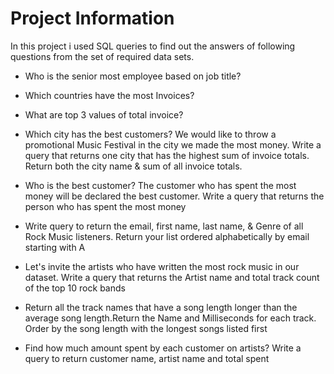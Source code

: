 # Project Information

In this project i used SQL queries to find out the answers of following questions from the set of required data sets.


- Who is the senior most employee based on job title?
- Which countries have the most Invoices?
- What are top 3 values of total invoice?
- Which city has the best customers? We would like to throw a promotional Music Festival in the city we made the most money. Write a query that returns one city that has the highest sum of invoice totals. Return both the city name & sum of all invoice totals.
- Who is the best customer? The customer who has spent the most money will be declared the best customer. Write a query that returns the person who has spent the most money


- Write query to return the email, first name, last name, & Genre of all Rock Music listeners. Return your list ordered alphabetically by email starting with A
- Let's invite the artists who have written the most rock music in our dataset. Write a query that returns the Artist name and total track count of the top 10 rock bands
- Return all the track names that have a song length longer than the average song length.Return the Name and Milliseconds for each track. Order by the song length with the longest songs listed first


- Find how much amount spent by each customer on artists? Write a query to return
customer name, artist name and total spent
